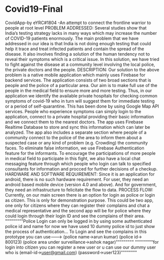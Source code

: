 # Covid19-Final
CovidApp-by eYRC#1804 -An attempt to connect the frontline warrior to people at root level  PROBLEM ADDRESSED: Several studies show that India’s testing strategy lacks in many ways which may increase the number of COVID-19 patients enormously. The main problem that we have addressed in our idea is that India is not doing enough testing that could help it trace and treat infected patients and contain the spread of the disease. It also involves finding a solution of the human tendency not to reveal their symptoms which is a critical issue. In this solution, we have tried to fight against the disease at a community level involving the local police, the private doctors and the people.  DESCRIPTION: Our solution to the above problem is a native mobile application which mainly uses Firebase for backend services. The application consists of two broad sections that is people and the police of a particular area. Our aim is to make full use of the people in the medical field to ensure more and more testing. Thus, in our application we identify the available private hospitals for checking common symptoms of covid-19 who in turn will suggest them for immediate testing or a period of self-quarantine. This has been done by using Google Map API services. People who experience symptoms can simply login to the application, connect to a private hospital providing their basic information and we connect them to the nearest doctors. The app uses Firebase Realtime Database to store and sync this information which can later be analyzed. The app also includes a separate section where people of a community connect to the police of the area to inform them about a suspected case or any kind of problem (e.g. Crowding) the community faces. To eliminate false information, we use Firebase Authentication feature for the informants. To encourage the participations of more people in medical field to participate in this fight, we also have a local chat messaging feature through which people who login can talk to specified consultants for information and procced for further decisions of a checkup.  HARDWARE AND SOFTWARE REQUIREMENT: Since it is an application for android, there is no such hardware requirement. For user, they need an android based mobile device (version 4.0 and above). And for government, they need an infrastructure to felicitate the flow to data.  PROCESS FLOW: Currently, on our main screen there is an option for login as police or login as citizen. This is only for demonstration purpose. This could be two app, one only for citizens where they can register their complains and chat a medical representative and the second app will be for police where they could login through their login ID and see the complains of their area.  """""""""Police Login can only be logged in by using some authenticated police id and name for now we have used 10 dummy police id to just show the process of authentication... To Login and see the complains in this prototype you can use---> (police name->arun kumar) (police id-> 800123) (police area under surveillance->ashok nagar)"""""""""  """""""""for login into citizen you can register a new user or u can use our dummy user who is (email-id->user@gmail.com) (password->user123)""""""""
